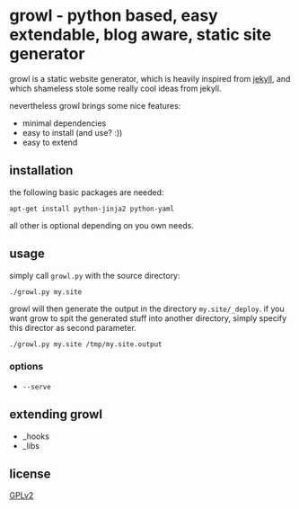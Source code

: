 growl - python based, easy extendable, blog aware, static site generator
========================================================================

growl is a static website generator, which is heavily inspired from
[jekyll](http://github.com/mojombo/jekyll/tree/master),
and which shameless stole some really cool ideas from jekyll. 

nevertheless growl brings some nice features:

* minimal dependencies
* easy to install (and use? :))
* easy to extend


installation
------------

the following basic packages are needed:

    apt-get install python-jinja2 python-yaml

all other is optional depending on you own needs.


usage
-----

simply call `growl.py` with the source directory:

    ./growl.py my.site

growl will then generate the output in the directory `my.site/_deploy`.
if you want grow to spit the generated stuff into another directory,
simply specify this director as second parameter.

    ./growl.py my.site /tmp/my.site.output

### options

* `--serve`


extending growl
---------------

* _hooks
* _libs


license
-------
[GPLv2](http://www.gnu.org/licenses/gpl-2.0.html)
